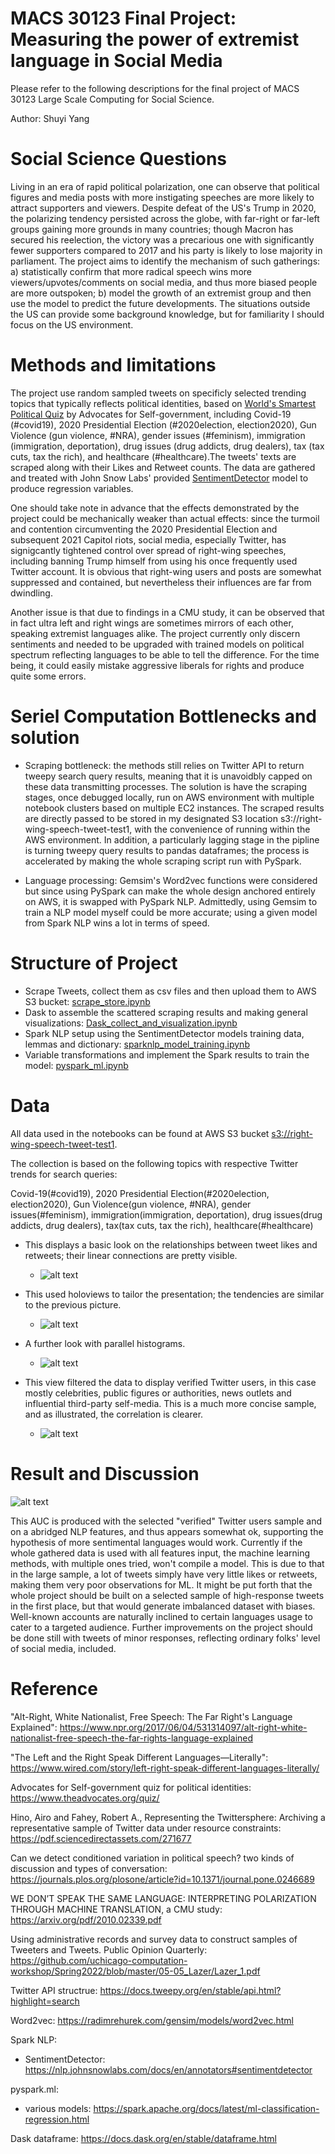 # MACS 30123 Final Project: Measuring the power of extremist language in Social Media

Please refer to the following descriptions for the final project of MACS 30123 Large Scale Computing for Social Science.

Author: Shuyi Yang

# Social Science Questions

Living in an era of rapid political polarization, one can observe that political figures and media posts with more instigating speeches are more likely to attract supporters and viewers. Despite defeat of the US's Trump in 2020, the polarizing tendency persisted across the globe, with far-right or far-left groups gaining more grounds in many countries; though Macron has secured his reelection, the victory was a precarious one with significantly fewer supporters compared to 2017 and his party is likely to lose majority in parliament. The project aims to identify the mechanism of such gatherings: a) statistically confirm that more radical speech wins more viewers/upvotes/comments on social media, and thus more biased people are more outspoken; b) model the growth of an extremist group and then use the model to predict the future developments. The situations outside the US can provide some background knowledge, but for familiarity I should focus on the US environment.


# Methods and limitations

The project use random sampled tweets on specificly selected trending topics that typically reflects political identities, based on [World's Smartest Political Quiz](https://www.theadvocates.org/quiz/) by Advocates for Self-government, including Covid-19 (#covid19), 2020 Presidential Election (#2020election, election2020), Gun Violence (gun violence, #NRA), gender issues (#feminism), immigration (immigration, deportation), drug issues (drug addicts, drug dealers), tax (tax cuts, tax the rich), and healthcare (#healthcare).The tweets' texts are scraped along with their Likes and Retweet counts. The data are gathered and treated with John Snow Labs' provided [SentimentDetector](https://nlp.johnsnowlabs.com/docs/en/annotators#sentimentdetector) model to produce regression variables.

One should take note in advance that the effects demonstrated by the project could be mechanically weaker than actual effects: since the turmoil and contention circumventing the 2020 Presidential Election and subsequent 2021 Capitol riots, social media, especially Twitter, has signigcantly tightened control over spread of right-wing speeches, including banning Trump himself from using his once frequently used Twitter account. It is obvious that right-wing users and posts are somewhat suppressed and contained, but nevertheless their influences are far from dwindling.

Another issue is that due to findings in a CMU study, it can be observed that in fact ultra left and right wings are sometimes mirrors of each other, speaking extremist languages alike. The project currently only discern sentiments and needed to be upgraded with trained models on political spectrum reflecting languages to be able to tell the difference. For the time being, it could easily mistake aggressive liberals for rights and produce quite some errors. 


# Seriel Computation Bottlenecks and solution

- Scraping bottleneck: the methods still relies on Twitter API to return tweepy search query results, meaning that it is unavoidbly capped on these data transmitting processes. The solution is have the scraping stages, once debugged locally, run on AWS environment with multiple notebook clusters based on multiple EC2 instances. The scraped results are directly passed to be stored in my designated S3 location s3://right-wing-speech-tweet-test1, with the convenience of running within the AWS environment. In addition, a particularly lagging stage in the pipline is turning tweepy query results to pandas dataframes; the process is accelerated by making the whole scraping script run with PySpark.

- Language processing: Gemsim's Word2vec functions were considered but since using PySpark can make the whole design anchored entirely on AWS, it is swapped with PySpark NLP. Admittedly, using Gemsim to train a NLP model myself could be more accurate; using a given model from Spark NLP wins a lot in terms of speed.

# Structure of Project
- Scrape Tweets, collect them as csv files and then upload them to AWS S3 bucket: [scrape_store.ipynb](https://github.com/lsc4ss-s22/final-project-far-right-speech/blob/main/scrape_store.ipynb)
- Dask to assemble the scattered scraping results and making general visualizations: [Dask_collect_and_visualization.ipynb](https://github.com/lsc4ss-s22/final-project-far-right-speech/blob/main/Dask_collect_and_visualization.ipynb)
- Spark NLP setup using the SentimentDetector models training data, lemmas and dictionary: [sparknlp_model_training.ipynb](https://github.com/lsc4ss-s22/final-project-far-right-speech/blob/main/sparknlp_model_training.ipynb)
- Variable transformations and implement the Spark results to train the model: [pyspark_ml.ipynb](https://github.com/lsc4ss-s22/final-project-far-right-speech/blob/main/pyspark_ml.ipynb)


# Data
All data used in the notebooks can be found at AWS S3 bucket [s3://right-wing-speech-tweet-test1](s3://right-wing-speech-tweet-test1).

The collection is based on the following topics with respective Twitter trends for search queries:

Covid-19(#covid19), 2020 Presidential Election(#2020election, election2020), Gun Violence(gun violence, #NRA), gender issues(#feminism), immigration(immigration, deportation), drug issues(drug addicts, drug dealers), tax(tax cuts, tax the rich), healthcare(#healthcare) 

- This displays a basic look on the relationships between tweet likes and retweets; their linear connections are pretty visible.
  - ![alt text](https://github.com/lsc4ss-s22/final-project-far-right-speech/blob/main/pic/v0.png?raw=true)

- This used holoviews to tailor the presentation; the tendencies are similar to the previous picture.
  - ![alt text](https://github.com/lsc4ss-s22/final-project-far-right-speech/blob/main/pic/v1.png?raw=true)

- A further look with parallel histograms.
  - ![alt text](https://github.com/lsc4ss-s22/final-project-far-right-speech/blob/main/pic/v2.png?raw=true)

- This view filtered the data to display verified Twitter users, in this case mostly celebrities, public figures or authorities, news outlets and influential third-party self-media. This is a much more concise sample, and as illustrated, the correlation is clearer.
  - ![alt text](https://github.com/lsc4ss-s22/final-project-far-right-speech/blob/main/pic/v3.png?raw=true)

# Result and Discussion

![alt text](https://github.com/lsc4ss-s22/final-project-far-right-speech/blob/main/pic/auc.png?raw=true)

This AUC is produced with the selected "verified" Twitter users sample and on a abridged NLP features, and thus appears somewhat ok, supporting the hypothesis of more sentimental languages would work. Currently if the whole gathered data is used with all features input, the machine learning methods, with multiple ones tried, won't compile a model. This is due to that in the large sample, a lot of tweets simply have very little likes or retweets, making them very poor observations for ML. It might be put forth that the whole project should be built on a selected sample of high-response tweets in the first place, but that would generate imbalanced dataset with biases. Well-known accounts are naturally inclined to certain languages usage to cater to a targeted audience. Further improvements on the project should be done still with tweets of minor responses, reflecting ordinary folks' level of social media, included.

# Reference

"Alt-Right, White Nationalist, Free Speech: The Far Right's Language Explained": https://www.npr.org/2017/06/04/531314097/alt-right-white-nationalist-free-speech-the-far-rights-language-explained

"The Left and the Right Speak Different Languages—Literally": https://www.wired.com/story/left-right-speak-different-languages-literally/

Advocates for Self-government quiz for political identities: https://www.theadvocates.org/quiz/

Hino, Airo and Fahey, Robert A., Representing the Twittersphere: Archiving a representative sample of Twitter data under resource constraints: https://pdf.sciencedirectassets.com/271677
                  
Can we detect conditioned variation in political speech? two kinds of discussion and types of conversation: https://journals.plos.org/plosone/article?id=10.1371/journal.pone.0246689

WE DON’T SPEAK THE SAME LANGUAGE: INTERPRETING POLARIZATION THROUGH MACHINE TRANSLATION, a CMU study: https://arxiv.org/pdf/2010.02339.pdf

Using administrative records and survey data to construct samples of Tweeters and Tweets. Public Opinion Quarterly: https://github.com/uchicago-computation-workshop/Spring2022/blob/master/05-05_Lazer/Lazer_1.pdf

Twitter API structrue: https://docs.tweepy.org/en/stable/api.html?highlight=search

Word2vec: https://radimrehurek.com/gensim/models/word2vec.html

Spark NLP:

- SentimentDetector: https://nlp.johnsnowlabs.com/docs/en/annotators#sentimentdetector

pyspark.ml:

- various models: https://spark.apache.org/docs/latest/ml-classification-regression.html

Dask dataframe: https://docs.dask.org/en/stable/dataframe.html
